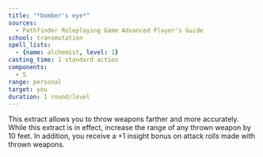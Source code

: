 ```yaml
---
title: "*bomber's eye*"
sources:
  - Pathfinder Roleplaying Game Advanced Player's Guide
school: transmutation
spell_lists:
  - {name: alchemist, level: 1}
casting_time: 1 standard action
components:
  - S
range: personal
target: you
duration: 1 round/level
---
```


This extract allows you to throw weapons farther and more accurately. While this extract is in effect, increase the range of any thrown weapon by 10 feet. In addition, you receive a +1 insight bonus on attack rolls made with thrown weapons.

